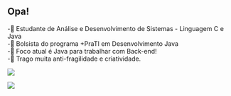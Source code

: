## Opa! 

-📜 Estudante de Análise e Desenvolvimento de Sistemas - Linguagem C e Java <br>
-📖 Bolsista do programa +PraTI em Desenvolvimento Java <br>
-🎯 Foco atual é Java para trabalhar com Back-end! <br>
-🔧 Trago muita anti-fragilidade e criatividade. <br>

<a href="https://www.linkedin.com/in/guilhermethomas/v" target="_blank"><img src="https://img.shields.io/badge/-LinkedIn-%230077B5?style=for-the-badge&logo=linkedin&logoColor=white" target="_blank"></a>

<div> 
  <a href="none" target="_blank"><img src="https://i.imgur.com/uKDV9FK.png" target="_blank"></a>
  
</div>
